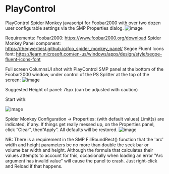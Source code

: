 # PlayControl
PlayControl Spider Monkey javascript for Foobar2000 with over two dozen user configurable settings via the SMP Properties dialog.
![image](https://github.com/user-attachments/assets/c18354e5-f536-4dd1-b365-21649329dc37)

Requirements:
Foobar2000: https://www.foobar2000.org/download
Spider Monkey Panel component: https://theqwertiest.github.io/foo_spider_monkey_panel/
Segoe Fluent Icons font: https://learn.microsoft.com/en-us/windows/apps/design/style/segoe-fluent-icons-font

Full screen ColumnsUI shot with PlayControl SMP panel at the bottom of the Foobar2000 window, under control of the PS Splitter at the top of the screen:
![image](https://github.com/user-attachments/assets/10a6f8f9-49f6-4e5a-a8e4-9c853f5ec1a5)

Suggested Height of panel: 75px (can be adjusted with caution)

Start with:

![image](https://github.com/user-attachments/assets/83984343-a16c-41f1-9116-d6baf71fb2bf)

Spider Monkey Configuration -> Properties: (with default values)
Limit(s) are indicated, if any. If things get really messed up, on the Properties panel, click “Clear”, then”Apply”. All defaults will be restored.
![image](https://github.com/user-attachments/assets/06148e5d-6fdc-4524-91d6-6eefe1712195)

NB: There is a requirement in the SMP FillRoundRect() function that the 'arc' width and height parameters be no more than double the seek bar or volume bar width and height.  Although the formula that calculates their values attempts to account for this, occasionally when loading an error "Arc argument has invalid value" will cause the panel to crash.  Just right-click and Reload if that happens.

